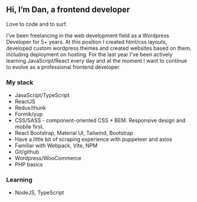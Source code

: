 ## Hi, I’m Dan, a frontend developer
Love to code and to surf. 

I've been freelancing in the web development field as a Wordpress Developer for 5+ years. At this position I created html/css layouts, developed custom wordpress themes and created websites based on them, including deployment on hosting.
For the last year I've been actively learning JavaScript/React every day and at the moment I want to continue to evolve as a professional frontend developer. 
 
### My stack
- JavaScript/TypeScript
- ReactJS
- Redux/thunk
- Formik/yup
- CSS/SASS -  component-oriented CSS + BEM. Responsive design and mobile first. 
- React Bootstrap, Material UI, Tailwind, Bootstrap
- Have a little bit of scraping experience with puppeteer and axios
- Familiar with Webpack, Vite, NPM
- Git/github
- Wordpress/WooCommerce
- PHP basics

### Learning
- NodeJS, TypeScript

<!---
tkachukcha/tkachukcha is a ✨ special ✨ repository because its `README.md` (this file) appears on your GitHub profile.
You can click the Preview link to take a look at your changes.
--->

